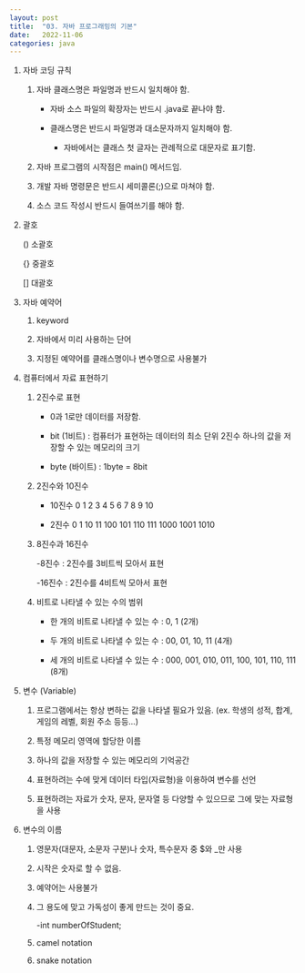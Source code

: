 ```yaml
---
layout: post
title:  "03. 자바 프로그래밍의 기본"
date:   2022-11-06
categories: java
---
```

1. 자바 코딩 규칙

    1) 자바 클래스명은 파일명과 반드시 일치해야 함.

        - 자바 소스 파일의 확장자는 반드시 .java로 끝나야 함.

        - 클래스명은 반드시 파일명과 대소문자까지 일치해야 함.

            - 자바에서는 클래스 첫 글자는 관례적으로 대문자로 표기함.

    2) 자바 프로그램의 시작점은 main() 메서드임.

    3) 개발 자바 명령문은 반드시 세미콜론(;)으로 마쳐야 함.

    4) 소스 코드 작성시 반드시 들여쓰기를 해야 함.

2. 괄호

    ()  소괄호

    {}  중괄호

    []  대괄호

3. 자바 예약어

    1) keyword

    2) 자바에서 미리 사용하는 단어

    3) 지정된 예약어를 클래스명이나 변수명으로 사용불가

4. 컴퓨터에서 자료 표현하기

    1) 2진수로 표현

        - 0과 1로만 데이터를 저장함.

        - bit (1비트) : 컴퓨터가 표현하는 데이터의 최소 단위
                        2진수 하나의 값을 저장할 수 있는 메모리의 크기

        - byte (바이트) : 1byte = 8bit
    
    2) 2진수와 10진수

        - 10진수        0       1       2       3       4       5       6       7       8       9       10

        - 2진수         0       1       10      11      100     101     110     111     1000    1001    1010   



    3) 8진수과 16진수

        -8진수 : 2진수를 3비트씩 모아서 표현

        -16진수 : 2진수를 4비트씩 모아서 표현

    4) 비트로 나타낼 수 있는 수의 범위

        - 한 개의 비트로 나타낼 수 있는 수 : 0, 1 (2개)

        - 두 개의 비트로 나타낼 수 있는 수 : 00, 01, 10, 11 (4개)

        - 세 개의 비트로 나타낼 수 있는 수 : 000, 001, 010, 011, 100, 101, 110, 111 (8개)

5. 변수 (Variable)

    1) 프로그램에서는 항상 변하는 값을 나타낼 필요가 있음. (ex. 학생의 성적, 합계, 게임의 레벨, 회원 주소 등등...)

    2) 특정 메모리 영역에 할당한 이름

    3) 하나의 값을 저장할 수 있는 메모리의 기억공간

    4) 표현하려는 수에 맞게 데이터 타입(자료형)을 이용하여 변수를 선언

    5) 표현하려는 자료가 숫자, 문자, 문자열 등 다양할 수 있으므로 그에 맞는 자료형을 사용

6. 변수의 이름

    1) 영문자(대문자, 소문자 구분)나 숫자, 특수문자 중 $와 _만 사용

    2) 시작은 숫자로 할 수 없음.

    3) 예약어는 사용불가

    4) 그 용도에 맞고 가독성이 좋게 만드는 것이 중요.

        -int numberOfStudent;

    5) camel notation
    
    6) snake notation

